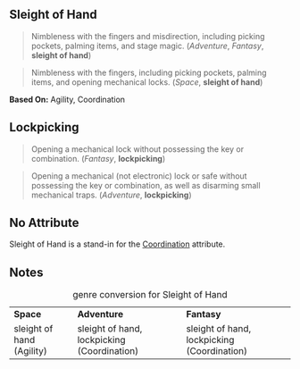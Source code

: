 Sleight of Hand
---------------

> Nimbleness with the fingers and misdirection, including picking pockets, palming items, and stage magic. (_Adventure_, _Fantasy_, __sleight of hand__)

> Nimbleness with the fingers, including picking pockets, palming items, and opening mechanical locks. (_Space_, __sleight of hand__)

__Based On:__ <span title='Space'>Agility</span>, <span title='Adventure & Fantasy'>Coordination</span>

Lockpicking
-----------

> Opening a mechanical lock without possessing the key or combination. (_Fantasy_, __lockpicking__)

> Opening a mechanical (not electronic) lock or safe without possessing the key or combination, as well as disarming small mechanical traps. (_Adventure_, __lockpicking__)

No Attribute
------------

Sleight of Hand is a stand-in for the [Coordination](Coordination.md) attribute.

Notes
-----

<table>
<caption>genre conversion for Sleight of Hand</caption>
<tr><td><strong>Space</strong></td><td><strong>Adventure</strong></td><td><strong>Fantasy</strong></td></tr>
<tr>
<td>sleight of hand (Agility)</td><td>sleight of hand, lockpicking (Coordination)</td><td>sleight of hand, lockpicking (Coordination)</td>
</tr>
</table>
